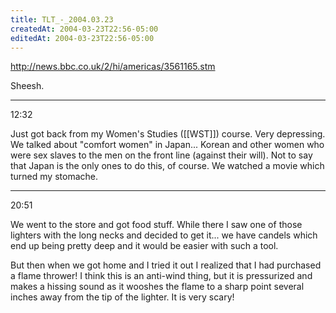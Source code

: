 ```yaml
---
title: TLT_-_2004.03.23
createdAt: 2004-03-23T22:56-05:00
editedAt: 2004-03-23T22:56-05:00
---
```


http://news.bbc.co.uk/2/hi/americas/3561165.stm

Sheesh.

----

12:32

Just got back from my Women's Studies ([[WST]]) course. Very depressing. We talked about "comfort women" in Japan... Korean and other women who were sex slaves to the men on the front line (against their will). Not to say that Japan is the only ones to do this, of course. We watched a movie which turned my stomache.

----

20:51

We went to the store and got food stuff. While there I saw one of those lighters with the long necks and decided to get it... we have candels which end up being pretty deep and it would be easier with such a tool.

But then when we got home and I tried it out I realized that I had purchased a flame thrower! I think this is an anti-wind thing, but it is pressurized and makes a hissing sound as it wooshes the flame to a sharp point several inches away from the tip of the lighter. It is very scary!


